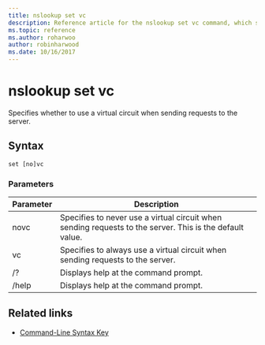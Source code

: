```yaml
---
title: nslookup set vc
description: Reference article for the nslookup set vc command, which specifies whether to use a virtual circuit when sending requests to the server.
ms.topic: reference
ms.author: roharwoo
author: robinharwood
ms.date: 10/16/2017
---
```


# nslookup set vc

Specifies whether to use a virtual circuit when sending requests to the server.

## Syntax

```
set [no]vc
```

### Parameters


| Parameter | Description |
| ---------- | ---------- |
| novc | Specifies to never use a virtual circuit when sending requests to the server. This is the default value. |
| vc | Specifies to always use a virtual circuit when sending requests to the server. |
| /? | Displays help at the command prompt. |
| /help | Displays help at the command prompt. |

## Related links

- [Command-Line Syntax Key](command-line-syntax-key.md)
